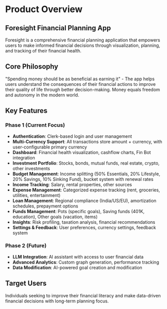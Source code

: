 # Product Overview

## Foresight Financial Planning App

Foresight is a comprehensive financial planning application that empowers users to make informed financial decisions through visualization, planning, and tracking of their financial health.

## Core Philosophy
"Spending money should be as beneficial as earning it" - The app helps users understand the consequences of their financial actions to improve their quality of life through better decision-making. Money equals freedom and autonomy in the modern world.

## Key Features

### Phase 1 (Current Focus)
- **Authentication**: Clerk-based login and user management
- **Multi-Currency Support**: All transactions store amount + currency, with user-configurable primary currency
- **Dashboard**: Financial health visualization, cashflow charts, Fin Bot integration
- **Investment Portfolio**: Stocks, bonds, mutual funds, real estate, crypto, other investments
- **Budget Management**: Income splitting (50% Essentials, 20% Lifestyle, 20% Savings, 10% Sinking Fund), bucket system with renewal rates
- **Income Tracking**: Salary, rental properties, other sources
- **Expense Management**: Categorized expense tracking (rent, groceries, utilities, entertainment)
- **Loan Management**: Regional compliance (India/US/EU), amortization schedules, prepayment options
- **Funds Management**: Pots (specific goals), Saving funds (401K, education), Other goals (vacation, items)
- **Insights**: Risk profiling, taxation analysis, financial recommendations
- **Settings & Feedback**: User preferences, currency settings, feedback system

### Phase 2 (Future)
- **LLM Integration**: AI assistant with access to user financial data
- **Advanced Analytics**: Custom graph generation, performance tracking
- **Data Modification**: AI-powered goal creation and modification

## Target Users
Individuals seeking to improve their financial literacy and make data-driven financial decisions with long-term planning focus.